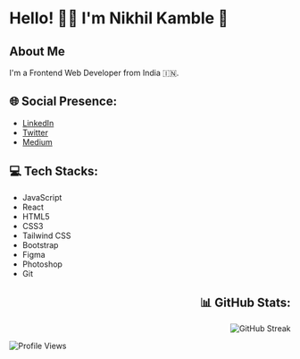 # Hello! 👋🏼 I'm Nikhil Kamble 🚀

## About Me
I'm a Frontend Web Developer from India 🇮🇳.

## 🌐 Social Presence:
- [LinkedIn](https://linkedin.com/in/nikhilkamble-)
- [Twitter](https://twitter.com/nikhil_7378)
- [Medium](https://medium.com/@kamblenikhil7378)

## 💻 Tech Stacks:
- JavaScript
- React
- HTML5
- CSS3
- Tailwind CSS
- Bootstrap
- Figma
- Photoshop
- Git

<div align="right">
  
  ## 📊 GitHub Stats:
  ![GitHub Streak](https://github-readme-streak-stats.herokuapp.com/?user=nikhilkamble02&theme=highcontrast)

</div>

![Profile Views](https://komarev.com/ghpvc/?username=nikhilkamble02&label=Profile%20views&color=0e75b6&style=flat)
